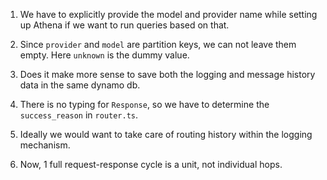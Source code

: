 1. We have to explicitly provide the model and provider name while setting up Athena if we want to run queries based on that.

2. Since `provider` and `model` are partition keys, we can not leave them empty. Here `unknown` is the dummy value.

3. Does it make more sense to save both the logging and message history data in the same dynamo db.

4. There is no typing for `Response`, so we have to determine the `success_reason` in `router.ts`.

5. Ideally we would want to take care of routing history within the logging mechanism.

6. Now, 1 full request-response cycle is a unit, not individual hops.
